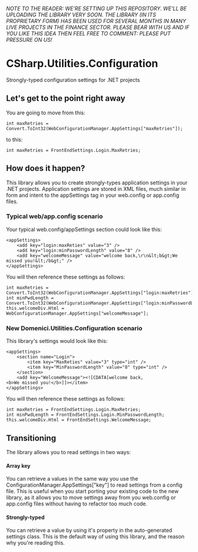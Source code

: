 <I>NOTE TO THE READER: 
WE'RE SETTING UP THIS REPOSITORY. WE'LL BE UPLOADING THE LIBRARY VERY SOON.
THE LIBRARY (IN ITS PROPRIETARY FORM) HAS BEEN USED FOR SEVERAL MONTHS IN MANY LIVE PROJECTS IN THE FINANCE SECTOR.
PLEASE BEAR WITH US AND IF YOU LIKE THIS IDEA THEN FEEL FREE TO COMMENT: PLEASE PUT PRESSURE ON US!</I>

# CSharp.Utilities.Configuration
Strongly-typed configuration settings for .NET projects

## Let's get to the point right away
You are going to move from this:
```
int maxRetries = Convert.ToInt32(WebConfigurationManager.AppSettings["maxRetries"]);
```
to this:
```
int maxRetries = FrontEndSettings.Login.MaxRetries;
```

## How does it happen?
This library allows you to create strongly-types application settings in your .NET projects.
Application settings are stored in XML files, much similar in form and intent to the appSettings tag in your web.config or app.config files.

### Typical web/app.config scenario
Your typical web.config/appSettings section could look like this:
```
<appSettings>
    <add key="login:maxReties" value="3" /> 
    <add key="login:minPasswordLength" value="8" />  
    <add key="welcomeMessage" value="welcome back,\r\n&lt;b&gt;We missed you!&lt;/b&gt;" />          
</appSettings>
```
You will then reference these settings as follows:
```
int maxRetries = Convert.ToInt32(WebConfigurationManager.AppSettings["login:maxRetries"]);
int minPwdLength = Convert.ToInt32(WebConfigurationManager.AppSettings["login:minPasswordLength"]);
this.welcomeDiv.Html = WebConfigurationManager.AppSettings["welcomeMessage"];
```

### New Domenici.Utilities.Configuration scenario
This library's settings would look like this:
```
<appSettings>
    <section name="Login">
        <item key="MaxReties" value="3" type="int" /> 
        <item key="MinPasswordLength" value="8" type="int" /> 
    </section>
    <add key="WelcomeMessage"><![CDATA[welcome back,
<b>We missed you!</b>]]></item>
</appSettings>
```
You will then reference these settings as follows:
```
int maxRetries = FrontEndSettings.Login.MaxRetries;
int minPwdLength = FrontEndSettings.Login.MinPasswordLength;
this.welcomeDiv.Html = FrontEndSettings.WelcomeMessage;
```

## Transitioning
The library allows you to read settings in two ways:
#### Array key
You can retrieve a values in the same way you use the ConfigurationManager.AppSettings["key"] to read settings from a config file.
This is useful when you start porting your existing code to the new library, as it allows you to move settings away from you web.config or app.config files without having to refactor too much code.

#### Strongly-typed
You can retrieve a value by using it's property in the auto-generated settings class.
This is the default way of using this library, and the reason why you're reading this.
